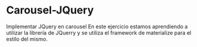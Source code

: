 # Carousel-JQuery
Implementar JQuery en carousel
En este ejercicio estamos aprendiendo a utilizar la librería de JQuerry y se utiliza el framework de materialize para el estilo del mismo.
